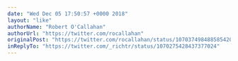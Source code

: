 ```yaml
---
date: "Wed Dec 05 17:50:57 +0000 2018"
layout: "like"
authorName: "Robert O'Callahan"
authorUrl: "https://twitter.com/rocallahan"
originalPost: "https://twitter.com/rocallahan/status/1070374984885854208"
inReplyTo: "https://twitter.com/_richtr/status/1070275428437377024"
---
```

